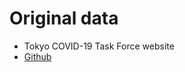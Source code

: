 # Original data
- Tokyo COVID-19 Task Force website
- [Github](https://github.com/tokyo-metropolitan-gov/covid19)